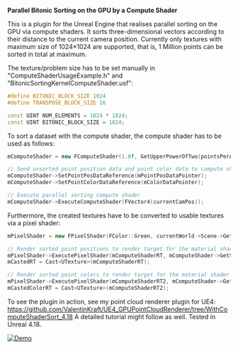 **Parallel Bitonic Sorting on the GPU by a Compute Shader**

This is a plugin for the Unreal Engine that realises parallel sorting on the GPU via compute shaders. It sorts three-dimensional vectors according to their distance to the current camera position. Currently only textures with maximum size of 1024\*1024 are supported, that is, 1 Million points can be sorted in total at maximum.

The texture/problem size has to be set manually in "ComputeShaderUsageExample.h" and "BitonicSortingKernelComputeShader.usf":

```CPP
#define BITONIC_BLOCK_SIZE 1024
#define TRANSPOSE_BLOCK_SIZE 16
```
```CPP
const UINT NUM_ELEMENTS = 1024 * 1024;
const UINT BITONIC_BLOCK_SIZE = 1024;
```

To sort a dataset with the compute shader, the compute shader has to be used as follows:

```CPP
mComputeShader = new FComputeShader(1.0f, GetUpperPowerOfTwo(pointsPerAxis), GetUpperPowerOfTwo(pointsPerAxis), currentWorld->Scene->GetFeatureLevel());

// Send unsorted point position data and point color data to compute shader
mComputeShader->SetPointPosDataReference(mPointPosDataPointer);
mComputeShader->SetPointColorDataReference(mColorDataPointer);

// Execute parallel sorting compute shader
mComputeShader->ExecuteComputeShader(FVector4(currentCamPos));
```

Furthermore, the created textures have to be converted to usable textures via a pixel shader:
```CPP
mPixelShader = new FPixelShader(FColor::Green, currentWorld->Scene->GetFeatureLevel());

// Render sorted point positions to render target for the material shader
mPixelShader->ExecutePixelShader(mComputeShaderRT, mComputeShader->GetSortedPointPosTexture(), FColor::Red, 1.0f);
mCastedRT = Cast<UTexture>(mComputeShaderRT);

// Render sorted point colors to render target for the material shader
mPixelShader->ExecutePixelShader(mComputeShaderRT2, mComputeShader->GetSortedPointColorsTexture(), FColor::Red, 1.0f);
mCastedColorRT = Cast<UTexture>(mComputeShaderRT2);
```

To see the plugin in action, see my point cloud renderer plugin for UE4: https://github.com/ValentinKraft/UE4_GPUPointCloudRenderer/tree/WithComputeShaderSort_4.18
A detailed tutorial might follow as well.
Tested in Unreal 4.18.

[![Demo](https://img.youtube.com/vi/jVZaz-0Y4Ek/0.jpg)](https://www.youtube.com/watch?v=jVZaz-0Y4Ek)
